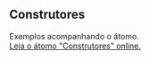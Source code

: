 ## Construtores

Exemplos acompanhando o átomo.  
[Leia o átomo "Construtores" online.](https://stepik.org/lesson/104330/step/1)